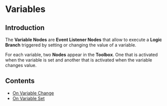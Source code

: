
# Variables

## Introduction

The **Variable Nodes** are **Event Listener Nodes** that allow to execute a **Logic Branch** triggered by setting or changing the value of a variable. 

For each variable, two **Nodes** appear in the **Toolbox**. One that is activated when the variable is set and another that is activated when the variable changes value.
## Contents

* [On Variable Change](on-variable-change.md)
* [On Variable Set](on-variable-set.md)